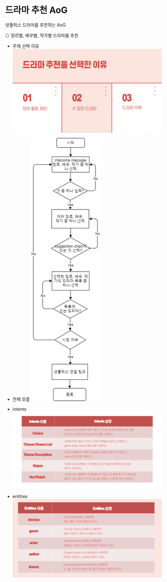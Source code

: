 # 드라마 추천 AoG

넷플릭스 드라마를 추천하는 AoG

◎ 장르별, 배우별, 작가별 드라마를 추천

* 주제 선택 이유
![주제선택이유](1.png)

* 전체 흐름
![flowchart](flowchart.jpg)

* intents
![intents](2.png)

* entities
![entities](3.png)
